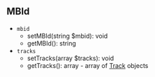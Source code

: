 ## MBId

- `mbid`
    - setMBId(string $mbid): void
    - getMBId(): string
- `tracks`
    - setTracks(array $tracks): void
    - getTracks(): array - array of [Track](Track.md) objects
